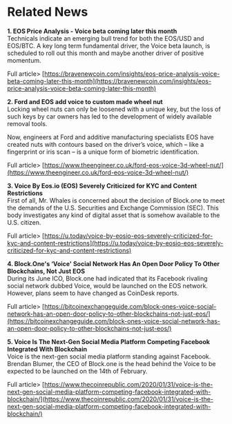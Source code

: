 # Related News

**1. EOS Price Analysis - Voice beta coming later this month**\
Technicals indicate an emerging bull trend for both the EOS/USD and EOS/BTC. A key long term fundamental driver, the Voice beta launch, is scheduled to roll out this month and maybe another driver of positive momentum.

Full article> [https://bravenewcoin.com/insights/eos-price-analysis-voice-beta-coming-later-this-month](https://bravenewcoin.com/insights/eos-price-analysis-voice-beta-coming-later-this-month)

**2. Ford and EOS add voice to custom made wheel nut**\
Locking wheel nuts can only be loosened with a unique key, but the loss of such keys by car owners has led to the development of widely available removal tools.

Now, engineers at Ford and additive manufacturing specialists EOS have created nuts with contours based on the driver’s voice, which – like a fingerprint or iris scan – is a unique form of biometric identification.

Full article> [https://www.theengineer.co.uk/ford-eos-voice-3d-wheel-nut/](https://www.theengineer.co.uk/ford-eos-voice-3d-wheel-nut/)

**3. Voice By Eos.io (EOS) Severely Criticized for KYC and Content Restrictions**\
First of all, Mr. Whales is concerned about the decision of Block.one to meet the demands of the U.S. Securities and Exchange Commission (SEC). This body investigates any kind of digital asset that is somehow available to the U.S. citizen.

Full article> [https://u.today/voice-by-eosio-eos-severely-criticized-for-kyc-and-content-restrictions](https://u.today/voice-by-eosio-eos-severely-criticized-for-kyc-and-content-restrictions)

**4. Block.One's ‘Voice' Social Network Has An Open Door Policy To Other Blockchains, Not Just EOS**\
During its June ICO, Block.one had indicated that its Facebook rivaling social network dubbed Voice, would be launched on the EOS network. However, plans seem to have changed as CoinDesk reports.

Full article> [https://bitcoinexchangeguide.com/block-ones-voice-social-network-has-an-open-door-policy-to-other-blockchains-not-just-eos/](https://bitcoinexchangeguide.com/block-ones-voice-social-network-has-an-open-door-policy-to-other-blockchains-not-just-eos/)

**5. Voice Is The Next-Gen Social Media Platform Competing Facebook Integrated With Blockchain**\
Voice is the next-gen social media platform standing against Facebook. Brendan Blumer, the CEO of Block.one is the head behind the Voice to be expected to be launched on the 14th of February.

Full article> [https://www.thecoinrepublic.com/2020/01/31/voice-is-the-next-gen-social-media-platform-competing-facebook-integrated-with-blockchain/](https://www.thecoinrepublic.com/2020/01/31/voice-is-the-next-gen-social-media-platform-competing-facebook-integrated-with-blockchain/)

